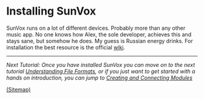 # Installing SunVox



SunVox runs on a lot of different devices. Probably more than any other music app. No one knows how Alex, the sole developer, achieves this and stays sane, but somehow he does. My guess is Russian energy drinks. For installation the best resource is the official [wiki](http://www.warmplace.ru/wiki/doku.php?id=sunvox:manual_en#installing).

---

_Next Tutorial: Once you have installed SunVox you can move on to the next tutorial [Understanding File Formats](../c--Understanding-File-Formats), or if you just want to get started with a hands on introduction, you can jump to [Creating and Connecting Modules](../2--UI-The-Module-Section)_

[(Sitemap)](https://github.com/way-of-the-sunvox/Way-of-the-SunVox/blob/master/Sitemap.md)
